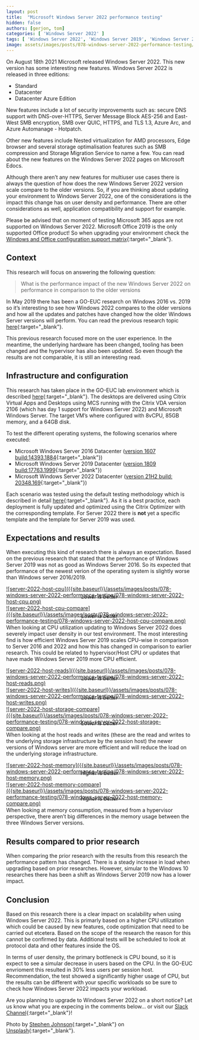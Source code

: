 ```yaml
---
layout: post
title:  "Microsoft Windows Server 2022 performance testing"
hidden: false
authors: [gerjon, tom]
categories: [ 'Windows Server 2022' ]
tags: [ 'Windows Server 2022', 'Windows Server 2019', 'Windows Server 2016', 'Citrix']
image: assets/images/posts/078-windows-server-2022-performance-testing/078-windows-server-2022-feature-image.png
---
```

On August 18th 2021 Microsoft released Windows Server 2022. This new version has some interesting new features. Windows Server 2022 is released in three editions:

  * Standard
  * Datacenter
  * Datacenter Azure Edition

New features include a lot of security improvements such as: secure DNS support with DNS-over-HTTPS, Server Message Block AES-256 and East-West SMB encryption, SMB over QUIC, HTTPS, and TLS 1.3, Azure Arc, and Azure Automanage - Hotpatch.

Other new features include Nested virtualization for AMD processors, Edge browser and several storage optimalisation features such as SMB compression and Storage Migration Service to name a few. You can read about the new features on the Windows Server 2022 pages on Microsoft Edocs.

Although there aren’t any new features for multiuser use cases there is always the question of how does the new Windows Server 2022 version scale compare to the older versions. So, if you are thinking about updating your environment to Windows Server 2022, one of the considerations is the impact this change has on user density and performance. There are other considerations as well, application compatibility and support for example.

Please be advised that on moment of testing Microsoft 365 apps are not supported on Windows Server 2022. Microsoft Office 2019 is the only supported Office product! So when upgrading your environment check the [Windows and Office configuration support matrix](https://query.prod.cms.rt.microsoft.com/cms/api/am/binary/RE2OqRI){:target="_blank"}.

## Context
This research will focus on answering the following question:

> What is the performance impact of the new Windows Server 2022 on performance in comparison to the older versions

In May 2019 there has been a GO-EUC research on Windows 2016 vs. 2019 so it’s interesting to see how Windows 2022 compares to the older versions
and how all the updates and patches have changed how the older Windows Server versions will perform. You can read the previous research topic [here](https://www.go-euc.com/performance-comparison-windows-2016-vs-windows-2019-rdsh/){:target="_blank"}.

This previous research focused more on the user experience. In the meantime, the underlying hardware has been changed, tooling has been changed and the hypervisor has also been updated. So even though the results are not comparable, it is still an interesting read.

## Infrastructure and configuration

This research has taken place in the GO-EUC lab environment which is described [here](https://www.go-euc.com/architecture-and-hardware-setup-overview-2020/){:target="_blank"}. The desktops are delivered using Citrix Virtual Apps and Desktops using MCS running with the Citrix VDA version 2106 (which has day 1 support for Windows Server 2022) and Microsoft Windows Server. The target VM’s where configured with 8vCPU, 85GB memory, and a 64GB disk.

To test the different operating systems, the following scenarios where
executed:

  * Microsoft Windows Server 2016 Datacenter ([version 1607 build:14393.1884](https://docs.microsoft.com/en-us/windows/release-health/status-windows-10-1607-and-windows-server-2016){:target="_blank"})
  * Microsoft Windows Server 2019 Datacenter ([version 1809 build:17763.1999](https://docs.microsoft.com/en-us/windows/release-health/status-windows-10-1809-and-windows-server-2019){:target="_blank"})
  * Microsoft Windows Server 2022 Datacenter ([version 21H2 build: 20348.169](https://docs.microsoft.com/en-us/windows-server/get-started/whats-new-in-windows-server-2022){:target="_blank"})

Each scenario was tested using the default testing methodology which is described in detail [here](https://www.go-euc.com/insight-in-the-testing-methodology-2020/){:target="_blank"}. As it is a best practice, each deployment is fully updated and optimized using the Citrix Optimizer with the corresponding template. For Server 2022 there is <b>not</b> yet a specific template and the template for Server 2019 was used.

## Expectations and results

When executing this kind of research there is always an expectation. Based on the previous research that stated that the performance of Windows Server 2019 was not as good as Windows Server 2016. So its expected that performance of the newest verion of the operating system is slightly worse than Windows server 2016/2019.

<a href="{{site.baseurl}}/assets/images/posts/078-windows-server-2022-performance-testing/078-windows-server-2022-host-cpu.png" data-lightbox="server-2022-host-cpu">
![server-2022-host-cpu]({{site.baseurl}}/assets/images/posts/078-windows-server-2022-performance-testing/078-windows-server-2022-host-cpu.png)
</a>
<p align="center" style="margin-top: -30px;" >
  <i>Lower is better</i>
</p>

<a href="{{site.baseurl}}/assets/images/posts/078-windows-server-2022-performance-testing/078-windows-server-2022-host-cpu-compare.png" data-lightbox="server-2022-host-cpu-compare">
![server-2022-host-cpu-compare]({{site.baseurl}}/assets/images/posts/078-windows-server-2022-performance-testing/078-windows-server-2022-host-cpu-compare.png)
</a>
<p align="center" style="margin-top: -30px;" >
  <i>Lower is better</i>
</p>

When looking at CPU utilization updating to Windows Server 2022 does severely impact user density in our test environment. The most interesting find is how efficient Windows Server 2019 scales CPU-wise in comparison to Server 2016 and 2022 and how this has changed in comparison to earlier research. This could be related to hypervisor/Host CPU or updates that have made Windows Server 2019 more CPU efficient.

<a href="{{site.baseurl}}/assets/images/posts/078-windows-server-2022-performance-testing/078-windows-server-2022-host-reads.png" data-lightbox="server-2022-host-reads">
![server-2022-host-reads]({{site.baseurl}}/assets/images/posts/078-windows-server-2022-performance-testing/078-windows-server-2022-host-reads.png)
</a>
<p align="center" style="margin-top: -30px;" >
  <i>Lower is better</i>
</p>

<a href="{{site.baseurl}}/assets/images/posts/078-windows-server-2022-performance-testing/078-windows-server-2022-host-writes.png" data-lightbox="server-2022-host-writes">
![server-2022-host-writes]({{site.baseurl}}/assets/images/posts/078-windows-server-2022-performance-testing/078-windows-server-2022-host-writes.png)
</a>
<p align="center" style="margin-top: -30px;" >
  <i>Lower is better</i>
</p>

<a href="{{site.baseurl}}/assets/images/posts/078-windows-server-2022-performance-testing/078-windows-server-2022-host-storage-compare.png" data-lightbox="server-2022-host-storage-compare">
![server-2022-host-storage-compare]({{site.baseurl}}/assets/images/posts/078-windows-server-2022-performance-testing/078-windows-server-2022-host-storage-compare.png)
</a>
<p align="center" style="margin-top: -30px;" >
  <i>Lower is better</i>
</p>

When looking at the host reads and writes (these are the read and writes to the underlying storage infrastructure by the session host) the newer versions of Windows server are more efficient and will reduce the load on the underlying storage infrastructure.

<a href="{{site.baseurl}}/assets/images/posts/078-windows-server-2022-performance-testing/078-windows-server-2022-host-memory.png" data-lightbox="server-2022-host-memory">
![server-2022-host-memory]({{site.baseurl}}/assets/images/posts/078-windows-server-2022-performance-testing/078-windows-server-2022-host-memory.png)
</a>
<p align="center" style="margin-top: -30px;" >
  <i>Higher is better</i>
</p>

<a href="{{site.baseurl}}/assets/images/posts/078-windows-server-2022-performance-testing/078-windows-server-2022-host-memory-compare.png" data-lightbox="server-2022-host-memory-compare">
![server-2022-host-memory-compare]({{site.baseurl}}/assets/images/posts/078-windows-server-2022-performance-testing/078-windows-server-2022-host-memory-compare.png)
</a>
<p align="center" style="margin-top: -30px;" >
  <i>Higher is better</i>
</p>

When looking at memory consumption, measured from a hypervisor perspective, there aren’t big differences in the memory usage between the three Windows Server versions.

## Results compared to prior research

When comparing the prior research with the results from this research the performance pattern has changed. There is a steady increase in load when upgrading based on prior researches. However, simular to the Windows 10 researches there has been a shift as Windows Server 2019 now has a lower impact.

## Conclusion

Based on this research there is a clear impact on scalability when using Windows Server 2022. This is primarly based on a higher CPU utilization which could be caused by new features, code optimization that need to be carried out etcetera. Based on the scope of the research the reason for this cannot be confirmed by data. Additional tests will be scheduled to look at protocol data and other features inside the OS.

In terms of user density, the primary bottleneck is CPU bound, so it is expect to see a simular decrease in users based on the CPU. In the GO-EUC envrioment this resulted in 30% less users per session host. Recommendation, the test showed a significantly higher usage of CPU, but the results can be different with your specific workloads so be sure to check how Windows Server 2022 impacts your workload.

Are you planning to upgrade to Windows Server 2022 on a short notice? Let us know what you are expecing in the comments below... or visit our [Slack Channel](https://go-euc.slack.com){:target="_blank"}!

Photo by [Stephen Johnson](https://unsplash.com/@stephenfjohnson?utm_source=unsplash&utm_medium=referral&utm_content=creditCopyText){:target="_blank"} on [Unsplash](https://unsplash.com/s/photos/abstract?utm_source=unsplash&utm_medium=referral&utm_content=creditCopyText){:target="_blank"}.